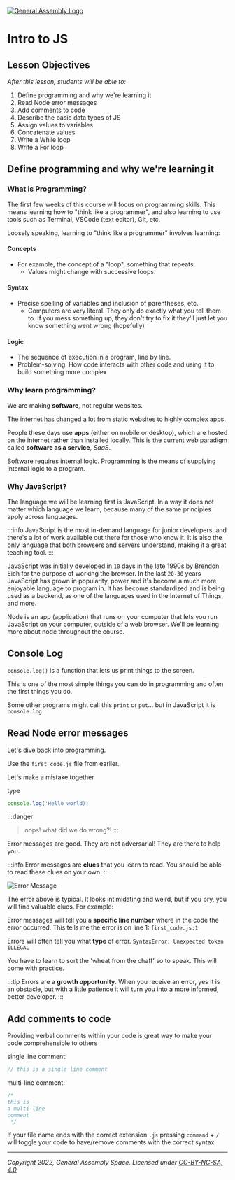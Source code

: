[![General Assembly Logo](https://ga-dash.s3.amazonaws.com/production/assets/logo-9f88ae6c9c3871690e33280fcf557f33.png)](https://generalassemb.ly)

# Intro to JS

## Lesson Objectives

_After this lesson, students will be able to:_

1. Define programming and why we're learning it
1. Read Node error messages
1. Add comments to code
1. Describe the basic data types of JS
1. Assign values to variables
1. Concatenate values
1. Write a While loop
1. Write a For loop

## Define programming and why we're learning it

### What is Programming?

The first few weeks of this course will focus on programming skills. This means learning how to "think like a programmer", and also learning to use tools such as Terminal, VSCode (text editor), Git, etc.

Loosely speaking, learning to "think like a programmer" involves learning:

#### Concepts

* For example, the concept of a "loop", something that repeats.
  * Values might change with successive loops.

#### Syntax

* Precise spelling of variables and inclusion of parentheses, etc.
  * Computers are very literal. They only do exactly what you tell them to.  If you mess something up, they don't try to fix it they'll just let you know something went wrong (hopefully)

#### Logic

* The sequence of execution in a program, line by line.
* Problem-solving. How code interacts with other code and using it to build something more complex

### Why learn programming?

We are making **software**, not regular websites.

The internet has changed a lot from static websites to highly complex apps.

People these days use **apps** (either on mobile or desktop), which are hosted on the internet rather than installed locally. This is the current web paradigm called **software as a service**, _SaaS_.

Software requires internal logic. Programming is the means of supplying internal logic to a program.

### Why JavaScript?

The language we will be learning first is JavaScript. In a way it does not matter which language we learn, because many of the same principles apply across languages.

:::info
JavaScript is the most in-demand language for junior developers, and there's a lot of work available out there for those who know it.  It is also the only language that both browsers and servers understand, making it a great teaching tool.
:::

JavaScript was initially developed in `10` days in the late 1990s by Brendon Eich for the purpose of working the browser. In the last `20-30` years JavaScript has grown in popularity, power and it's become a much more enjoyable language to program in. It has become standardized and is being used as a backend, as one of the languages used in the Internet of Things, and more.

Node is an app (application) that runs on your computer that lets you run JavaScript on your computer, outside of a web browser. We'll be learning more about node throughout the course.

## Console Log

`console.log()` is a function that lets us print things to the screen.

This is one of the most simple things you can do in programming and often the first things you do.

Some other programs might call this `print` or `put`... but in JavaScript it is `console.log`

## Read Node error messages

Let's dive back into programming.

Use the `first_code.js` file from earlier.

Let's make a mistake together

type

```js
console.log('Hello world);
```

:::danger
> oops! what did we do wrong?!
:::

Error messages are good. They are not adversarial! They are there to help you.

:::info
Error messages are **clues** that you learn to read. You should be able to read these clues on your own.
:::

![Error Message](https://i.imgur.com/HjquPtu.png)

The error above is typical. It looks intimidating and weird, but if you pry, you will find valuable clues. For example:

Error messages will tell you a **specific line number** where in the code the error occurred. This tells me the error is on line 1: `first_code.js:1`

Errors will often tell you what **type** of error. `SyntaxError: Unexpected token ILLEGAL`

You have to learn to sort the 'wheat from the chaff' so to speak. This will come with practice.

:::tip
Errors are a **growth opportunity**. When you receive an error, yes it is an obstacle, but with a little patience it will turn you into a more informed, better developer.
:::

## Add comments to code

Providing verbal comments within your code is great way to make your code comprehensible to others

single line comment:

```js
// this is a single line comment
```

multi-line comment:

```js
/*
this is
a multi-line
comment
 */
```

If your file name ends with the correct extension `.js` pressing `command` + `/` will toggle your code to have/remove comments with the correct syntax

---

*Copyright 2022, General Assembly Space. Licensed under [CC-BY-NC-SA, 4.0](https://creativecommons.org/licenses/by-nc-sa/4.0/)*
